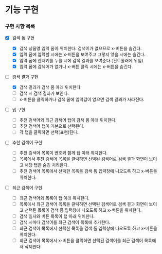 # 기능 구현

### 구현 사항 목록

- [x] 검색 폼 구현

  - [x] 검색 상품명 입력 폼이 위치한다. 검색어가 없으므로 x-버튼을 숨긴다.
  - [x] 입력 폼에 입력할 시에는 x-버튼을 보여주고 그렇지 않을 시에는 숨긴다.
  - [x] 입력 폼에 엔터키를 누를 시에 검색 결과를 보여준다.(컨트롤러에 위임)
  - [x] 입력 폼에 검색어가 없거나 x-버튼 클릭 시에는 x-버튼을 숨긴다.

- [ ] 검색 결과 구현

  - [x] 검색 결과가 검색 폼 아래 위치한다.
  - [ ] 검색 시 검색 결과가 보인다.
  - [ ] x-버튼을 클릭하거나 검색 폼에 입력값이 없으면 검색 결과가 사라진다.

- [ ] 탭 구현

  - [ ] 추천 검색어와 최근 검색어 탭이 검색 폼 아래 위치한다.
  - [ ] 추천 검색어 탭이 기본으로 선택된다.
  - [ ] 각 탭을 클릭하면 선택(표현)된다.

- [ ] 추천 검색어 구현

  - [ ] 추천 검색어 목록이 번호와 함께 탭 아래 위치한다.
  - [ ] 목록에서 추천 검색어 목록을 클릭하면 선택된 검색어로 검색 결과 화면이 보이고 해당 탭은 숨김 처리한다.
  - [ ] 추천 검색어 목록에서 선택한 목록을 검색 폼 입력창에 나오도록 하고 x-버튼을 위치한다.

- [ ] 최근 검색어 구현

  - [ ] 최근 검색어와 목록이 탭 아래 위치한다.
  - [ ] 목록에서 최근 검색어 목록을 클릭하면 선택된 검색어로 검색 결과 화면이 보이고 선택된 목록이 검색 폼 입력창에 나오도록 하고 x-버튼을 위치한다.
  - [ ] 검색 일자와 버튼 목록이 탭 아래 위치한다.
  - [ ] 검색 시마다 검색어를 최근 검색어 목록에 추가한다.
  - [ ] 최근 검색어 목록에서 선택한 목록을 검색 폼 입력창에 나오도록 하고 x-버튼을 위치한다.
  - [ ] 최근 검색어 목록에서 x-버튼을 클릭하면 선택된 검색어를 최근 검색어 목록에서 삭제한다.
